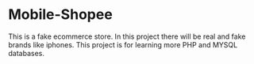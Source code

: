 # Mobile-Shopee
This is a fake ecommerce store. In this project there will be real and fake brands like iphones. This project is for learning more PHP and MYSQL databases.
